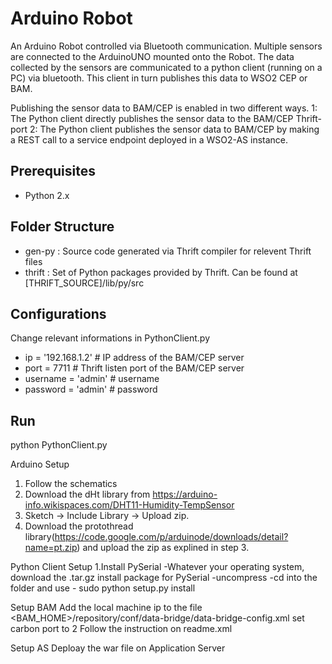 Arduino Robot
====================
An Arduino Robot controlled via Bluetooth communication. Multiple sensors are connected to the ArduinoUNO mounted onto the Robot. The data collected by the sensors are communicated to a python client (running on a PC) via bluetooth. This client in turn publishes this data to WSO2 CEP or BAM. 

Publishing the sensor data to BAM/CEP is enabled in two different ways. 
	1: The Python client directly publishes the sensor data to the BAM/CEP Thrift-port
    2: The Python client publishes the sensor data to BAM/CEP by making a REST call to a service endpoint deployed in a WSO2-AS instance.

Prerequisites
--------------

* Python 2.x

Folder Structure
-----------------
* gen-py : Source code generated via Thrift compiler for relevent Thrift files
* thrift : Set of Python packages provided by Thrift. Can be found at [THRIFT_SOURCE]/lib/py/src

Configurations
------------------

Change relevant informations in PythonClient.py
* ip = '192.168.1.2'	# IP address of the BAM/CEP server
* port = 7711		# Thrift listen port of the BAM/CEP server
* username = 'admin'	# username
* password = 'admin' 	# password 

Run
------------
python PythonClient.py


Arduino Setup
1. Follow the schematics
2. Download the dHt library from https://arduino-info.wikispaces.com/DHT11-Humidity-TempSensor
3. Sketch -> Include Library -> Upload zip.
4. Download the protothread library(https://code.google.com/p/arduinode/downloads/detail?name=pt.zip) and upload the zip as explined in step 3.


Python Client Setup
1.Install PySerial
	-Whatever your operating system, download the .tar.gz install package for PySerial 
	-uncompress
	-cd into the folder and use - sudo python setup.py install

Setup BAM
Add the local machine ip to the file <BAM_HOME>/repository/conf/data-bridge/data-bridge-config.xml
set carbon port to 2
Follow the instruction on readme.xml

Setup AS
Deploay the war file on Application Server